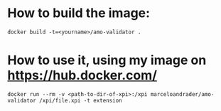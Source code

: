 # How to build the image:

    docker build -t=<yourname>/amo-validator .


# How to use it, using my image on https://hub.docker.com/


    docker run --rm -v <path-to-dir-of-xpi>:/xpi marceloandrader/amo-validator /xpi/file.xpi -t extension 

